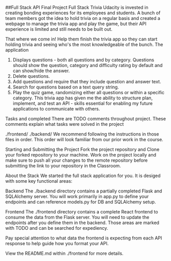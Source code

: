 ##Full Stack API Final Project
Full Stack Trivia
Udacity is invested in creating bonding experiences for its employees and students. A bunch of team members got the idea to hold trivia on a regular basis and created a webpage to manage the trivia app and play the game, but their API experience is limited and still needs to be built out.

That where we come in! Help them finish the trivia app so they can start holding trivia and seeing who's the most knowledgeable of the bunch. The application 

1. Displays questions - both all questions and by category. Questions should show the question, category and difficulty rating by default and can show/hide the answer.
2. Delete questions.
3. Add questions and require that they include question and answer text.
3. Search for questions based on a text query string.
4. Play the quiz game, randomizing either all questions or within a specific category.
This trivia app has  given me the ability to structure plan, implement, and test an API - skills essential for enabling my future applications to communicate with others.

Tasks and completed
There are TODO comments throughout project. These comments explain what tasks were solved in the project

./frontend/
./backend/
We recommend following the instructions in those files in order. This order will look familiar from our prior work in the course.

Starting and Submitting the Project
Fork the project repository and Clone your forked repository to your machine. Work on the project locally and make sure to push all your changes to the remote repository before submitting the link to your repository in the Classroom.

About the Stack
We started the full stack application for you. It is desiged with some key functional areas:

Backend
The ./backend directory contains a partially completed Flask and SQLAlchemy server. You will work primarily in app.py to define your endpoints and can reference models.py for DB and SQLAlchemy setup.

Frontend
The ./frontend directory contains a complete React frontend to consume the data from the Flask server. You will need to update the endpoints after you define them in the backend. Those areas are marked with TODO and can be searched for expediency.

Pay special attention to what data the frontend is expecting from each API response to help guide how you format your API.

View the README.md within ./frontend for more details.
